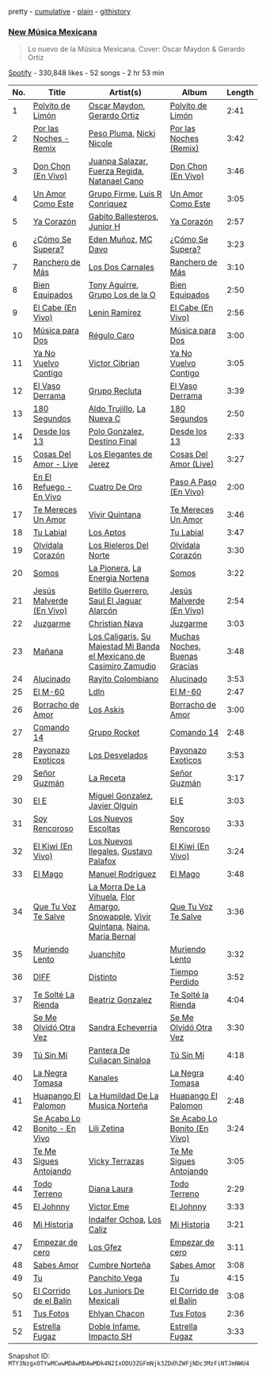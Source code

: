 pretty - [cumulative](/playlists/cumulative/37i9dQZF1DX6Adf5JEwIPs.md) - [plain](/playlists/plain/37i9dQZF1DX6Adf5JEwIPs) - [githistory](https://github.githistory.xyz/mackorone/spotify-playlist-archive/blob/main/playlists/plain/37i9dQZF1DX6Adf5JEwIPs)

### [New Música Mexicana](https://open.spotify.com/playlist/37i9dQZF1DX6Adf5JEwIPs)

> Lo nuevo de la Música Mexicana\. Cover: Oscar Maydon & Gerardo Ortiz

[Spotify](https://open.spotify.com/user/spotify) - 330,848 likes - 52 songs - 2 hr 53 min

| No. | Title | Artist(s) | Album | Length |
|---|---|---|---|---|
| 1 | [Polvito de Limón](https://open.spotify.com/track/30NTCvmEfRddA4bsnRZ7U3) | [Oscar Maydon](https://open.spotify.com/artist/3l9G1G9MxH6DaRhwLklaf5), [Gerardo Ortiz](https://open.spotify.com/artist/4J13m9IZh03PEhoxAxRhXO) | [Polvito de Limón](https://open.spotify.com/album/5tlfPbg3TlQkMzCxtFN8we) | 2:41 |
| 2 | [Por las Noches \- Remix](https://open.spotify.com/track/5HiA7W5wYDWi06UZFUluRu) | [Peso Pluma](https://open.spotify.com/artist/12GqGscKJx3aE4t07u7eVZ), [Nicki Nicole](https://open.spotify.com/artist/2UZIAOlrnyZmyzt1nuXr9y) | [Por las Noches \(Remix\)](https://open.spotify.com/album/0AC1pv2TucEtDsI6pK2EmG) | 3:42 |
| 3 | [Don Chon \(En Vivo\)](https://open.spotify.com/track/0OeX94j6rMIBHX7DGlOGzB) | [Juanpa Salazar](https://open.spotify.com/artist/6r92NGrlnmNvFJA9Kl0PAx), [Fuerza Regida](https://open.spotify.com/artist/0ys2OFYzWYB5hRDLCsBqxt), [Natanael Cano](https://open.spotify.com/artist/0elWFr7TW8piilVRYJUe4P) | [Don Chon \(En Vivo\)](https://open.spotify.com/album/1cBOY27IgwTFe342hIpGpX) | 3:46 |
| 4 | [Un Amor Como Este](https://open.spotify.com/track/5xdUo9vjyv5RRR48QYiv1Q) | [Grupo Firme](https://open.spotify.com/artist/1dKdetem2xEmjgvyymzytS), [Luis R Conriquez](https://open.spotify.com/artist/0pePYDrJGk8gqMRbXrLJC8) | [Un Amor Como Este](https://open.spotify.com/album/18sg8sJIP1DSQweKCNORqW) | 3:05 |
| 5 | [Ya Corazón](https://open.spotify.com/track/49lbKqbCI8SmJfW64OYXGZ) | [Gabito Ballesteros](https://open.spotify.com/artist/6Sbl0NT50roqWvy746MfVf), [Junior H](https://open.spotify.com/artist/7Gi6gjaWy3DxyilpF1a8Is) | [Ya Corazón](https://open.spotify.com/album/0v7kIoSFh2xLJX5cU8PZkK) | 2:57 |
| 6 | [¿Cómo Se Supera?](https://open.spotify.com/track/3YVgqw3Qw5GZGSiNXw7sd5) | [Eden Muñoz](https://open.spotify.com/artist/1gJdf4Yybu4X5A2xYV3NMV), [MC Davo](https://open.spotify.com/artist/3TGeuw7OmACouH5JAKkX7I) | [¿Cómo Se Supera?](https://open.spotify.com/album/2y7fMhpx5uexdebjJEuNzF) | 3:23 |
| 7 | [Ranchero de Más](https://open.spotify.com/track/4z6wOysi4P2lQhl2lCJZXO) | [Los Dos Carnales](https://open.spotify.com/artist/25UNJbwGZSQKvz5cPLWlv3) | [Ranchero de Más](https://open.spotify.com/album/7uBBrLqp1FIE39OSoSXmwY) | 3:10 |
| 8 | [Bien Equipados](https://open.spotify.com/track/58jOk6VlZQxcUADl5RhOEq) | [Tony Aguirre](https://open.spotify.com/artist/6twEaJ9RPRYiCmWapjG8xh), [Grupo Los de la O](https://open.spotify.com/artist/1glBi4zyzqaSQoy8ReU0rz) | [Bien Equipados](https://open.spotify.com/album/2f0KcsjEftYpn1OmCJAs2P) | 2:50 |
| 9 | [El Cabe \(En Vivo\)](https://open.spotify.com/track/1A6CTHoF8kNPPmT5uRZqTJ) | [Lenin Ramírez](https://open.spotify.com/artist/3hTffafUYLLgO4yuPAxb5U) | [El Cabe \(En Vivo\)](https://open.spotify.com/album/7rYPaiJkjB2BHt6k9THWXD) | 2:56 |
| 10 | [Música para Dos](https://open.spotify.com/track/3PQHeie5Fk8ADsEsG8H5aH) | [Régulo Caro](https://open.spotify.com/artist/0YRwUbRxrawmnBdixwJi5W) | [Música para Dos](https://open.spotify.com/album/5XqXzMH21VFEpGBSrSK1UY) | 3:00 |
| 11 | [Ya No Vuelvo Contigo](https://open.spotify.com/track/1Nn6xTx8ke6pdfCUbGINK3) | [Victor Cibrian](https://open.spotify.com/artist/1iXdpCz3AeLEAvzqeNodt8) | [Ya No Vuelvo Contigo](https://open.spotify.com/album/1fjj4HXklBQ19pLPqGNvL3) | 3:05 |
| 12 | [El Vaso Derrama](https://open.spotify.com/track/3fF8GqZ3Ymli6OIPmixzXd) | [Grupo Recluta](https://open.spotify.com/artist/2Dlvgi70UoJJicfKgoW5Vo) | [El Vaso Derrama](https://open.spotify.com/album/6WCUHPplb6W2T70NTRX9so) | 3:39 |
| 13 | [180 Segundos](https://open.spotify.com/track/7mPmFxM9YYXF3RoLmceBAk) | [Aldo Trujillo](https://open.spotify.com/artist/0l6WgSoqo4UqeuXFKnTQRu), [La Nueva C](https://open.spotify.com/artist/1tl27rwbbTb7px4vcga4R3) | [180 Segundos](https://open.spotify.com/album/0AK5ptaqbQvj3pLqPsvdAc) | 2:50 |
| 14 | [Desde los 13](https://open.spotify.com/track/6vrJt8JpLTN8QMvbzJKVif) | [Polo Gonzalez](https://open.spotify.com/artist/0OpXeanba0vYnyoft00BP6), [Destino Final](https://open.spotify.com/artist/2HkbKpMpQjlLtsLph1GrKa) | [Desde los 13](https://open.spotify.com/album/6HTPToyn8gJTM62XL4cuQ5) | 2:33 |
| 15 | [Cosas Del Amor \- Live](https://open.spotify.com/track/0bLn6wyEBzI450zdYrMZvI) | [Los Elegantes de Jerez](https://open.spotify.com/artist/0ZcwFNId7ySqDJyhXfKIav) | [Cosas Del Amor \(Live\)](https://open.spotify.com/album/1VYSawzyQ5FHfO1fZHrbTe) | 3:27 |
| 16 | [En El Refuego \- En Vivo](https://open.spotify.com/track/1fJQRPzVVLNQZBYWelnL94) | [Cuatro De Oro](https://open.spotify.com/artist/5jY3TOEPLD2fIt4hipYCU9) | [Paso A Paso \(En Vivo\)](https://open.spotify.com/album/14BlR5eufuicsQW8uDZD4n) | 2:00 |
| 17 | [Te Mereces Un Amor](https://open.spotify.com/track/4BNzwsumpNIXB3t8boMsdD) | [Vivir Quintana](https://open.spotify.com/artist/3Z3OTfxYdBnJKMXFbRjmU2) | [Te Mereces Un Amor](https://open.spotify.com/album/13BDfUfLPGTsDVP8Yue8nl) | 3:46 |
| 18 | [Tu Labial](https://open.spotify.com/track/3vz0ZD15RxM2HNCGgrVrVc) | [Los Aptos](https://open.spotify.com/artist/4tenlYn9MG8Fda3OyDtPRO) | [Tu Labial](https://open.spotify.com/album/6kXbu3L1IVJZhGqsogGTWx) | 3:47 |
| 19 | [Olvídala Corazón](https://open.spotify.com/track/4cS2MD9v9hc5wOy5VxvaRS) | [Los Rieleros Del Norte](https://open.spotify.com/artist/59xlizZFIFUvLC0I8iV2Jv) | [Olvídala Corazón](https://open.spotify.com/album/6VJ0vupv8Zz3Ixm9IbybTr) | 3:30 |
| 20 | [Somos](https://open.spotify.com/track/4VPZC2rzlnotxaxCoLm8H7) | [La Pionera](https://open.spotify.com/artist/3gNTIrBf8g8bKKa34S1pMX), [La Energia Nortena](https://open.spotify.com/artist/6uFxO15AG9aoz7MS4aQQvp) | [Somos](https://open.spotify.com/album/2vs71HbLWNpmNRoD25GQSt) | 3:22 |
| 21 | [Jesús Malverde \(En Vivo\)](https://open.spotify.com/track/3MNy8JfbSITbuWq0WUx9oI) | [Betillo Guerrero](https://open.spotify.com/artist/0OtTjzw8SQkRaGzpTNvu1y), [Saul El Jaguar Alarcón](https://open.spotify.com/artist/4zDxqX7DmkPcNfXkrPuYro) | [Jesús Malverde \(En Vivo\)](https://open.spotify.com/album/4c4QrX4HDOv8HXUteNvIVE) | 2:54 |
| 22 | [Juzgarme](https://open.spotify.com/track/1GZBXmYFvNXj6tDLLtEjIB) | [Christian Nava](https://open.spotify.com/artist/4ykQDHQarNbuhmYt8YB3W0) | [Juzgarme](https://open.spotify.com/album/3wiZqEZKOkCjQ13KU4Pe2p) | 3:03 |
| 23 | [Mañana](https://open.spotify.com/track/4KmDO4Jut1aQpoTe6wqwN5) | [Los Caligaris](https://open.spotify.com/artist/13wFTN72PGSUxzEHJP5Ljs), [Su Majestad Mi Banda el Mexicano de Casimiro Zamudio](https://open.spotify.com/artist/6xpqO0zJHdy9pGoY7u0G8u) | [Muchas Noches, Buenas Gracias](https://open.spotify.com/album/5OEzYiqPv2GSi6RTemlNK7) | 3:48 |
| 24 | [Alucinado](https://open.spotify.com/track/5E5BDQdq5uYYnY95hlqjs5) | [Rayito Colombiano](https://open.spotify.com/artist/3yJUTkFm88TiJPLhLHKumn) | [Alucinado](https://open.spotify.com/album/6YXKj7WGFu6asG1yLHgzWD) | 3:53 |
| 25 | [El M\-60](https://open.spotify.com/track/2e1jH2poOhLwLC3vKWebgM) | [Ldln](https://open.spotify.com/artist/6zUohwxj78LtEvlXR4T8fU) | [El M\-60](https://open.spotify.com/album/4D17PHNU3OWPvGuerjVynt) | 2:47 |
| 26 | [Borracho de Amor](https://open.spotify.com/track/6nykdUofBEyzHsSXLhwjXv) | [Los Askis](https://open.spotify.com/artist/7wiOKrtPg196Hh90CdoKPi) | [Borracho de Amor](https://open.spotify.com/album/2AGZ7Qcc5iT4NYJAWAc0PJ) | 3:00 |
| 27 | [Comando 14](https://open.spotify.com/track/73nHwR55NTZKqFEKRMtYHl) | [Grupo Rocket](https://open.spotify.com/artist/5DcpgbwetMYJL7RFIUbRsV) | [Comando 14](https://open.spotify.com/album/6Bij0V8PuByX1OMjqZvghl) | 2:48 |
| 28 | [Payonazo Exoticos](https://open.spotify.com/track/6Sr29vvXfxPaV8wlfW6If8) | [Los Desvelados](https://open.spotify.com/artist/0JqtmoAuCmkDrdfpHzBBW9) | [Payonazo Exoticos](https://open.spotify.com/album/4RdLhLXeCGo3xDAFH0lwNR) | 3:53 |
| 29 | [Señor Guzmán](https://open.spotify.com/track/5EAi0bdw7Dn7Bv9sfJvy8H) | [La Receta](https://open.spotify.com/artist/3p8PwzenE7ktd4BVFuQzMD) | [Señor Guzmán](https://open.spotify.com/album/4DRjc62l2MeMib8KOzXqAt) | 3:17 |
| 30 | [El E](https://open.spotify.com/track/6AgCihW2mcPi2zKx4jqnW0) | [Miguel Gonzalez](https://open.spotify.com/artist/52rF45lF0ha4SpTpMR2VDT), [Javier Olguin](https://open.spotify.com/artist/0J1tT084sFNdnKD6nW11Xt) | [El E](https://open.spotify.com/album/53IaApkElVU8RnqPwFFxF1) | 3:03 |
| 31 | [Soy Rencoroso](https://open.spotify.com/track/5vmD1Wz4sXwlYdtRd991eB) | [Los Nuevos Escoltas](https://open.spotify.com/artist/2ryWlZONvVzpU8Ql2hnwPm) | [Soy Rencoroso](https://open.spotify.com/album/3C9p8aflFObx9nDH1hFYnR) | 3:33 |
| 32 | [El Kiwi \(En Vivo\)](https://open.spotify.com/track/67VfQFDFC0gdkIWQa1a6ny) | [Los Nuevos Ilegales](https://open.spotify.com/artist/0dAcy3ayJIW98jdHTacqac), [Gustavo Palafox](https://open.spotify.com/artist/4sFGEHs1ufSWEmfpTDm3DM) | [El Kiwi \(En Vivo\)](https://open.spotify.com/album/4sO36TZzZN6jwcdc6d021a) | 3:24 |
| 33 | [El Mago](https://open.spotify.com/track/64BT7EQGUDDPbDImkOprxS) | [Manuel Rodriguez](https://open.spotify.com/artist/2tSneO7PgprETUeUA8NfDH) | [El Mago](https://open.spotify.com/album/17ny6z6kOhqb0sM5P1PA5U) | 3:48 |
| 34 | [Que Tu Voz Te Salve](https://open.spotify.com/track/2XsSvQ6A1H9DG8vVSLNT99) | [La Morra De La Vihuela](https://open.spotify.com/artist/0U1Zvqbec8rtMT6B83rVUi), [Flor Amargo](https://open.spotify.com/artist/7CcCaAFz7j2igNmrHpieIb), [Snowapple](https://open.spotify.com/artist/6bLz3VdMwvf9q8tSYl3BeM), [Vivir Quintana](https://open.spotify.com/artist/3Z3OTfxYdBnJKMXFbRjmU2), [Naina](https://open.spotify.com/artist/6KYhfKWl6pCw7bFcZcAn4Z), [Maria Bernal](https://open.spotify.com/artist/4b1FbId1PaWUVGCfES76E3) | [Que Tu Voz Te Salve](https://open.spotify.com/album/5WCNMsBGOFO9j6ffKk1ePW) | 3:36 |
| 35 | [Muriendo Lento](https://open.spotify.com/track/2NkSZA9C8xRCZrrOQLqjfU) | [Juanchito](https://open.spotify.com/artist/5dHeVV4GJVmQwEWqqOuB8v) | [Muriendo Lento](https://open.spotify.com/album/4xA8QCP8FhTfiVxfnDgotb) | 3:32 |
| 36 | [DIFF](https://open.spotify.com/track/6XOn65GQp7L7Xg80RO3ZDb) | [Distinto](https://open.spotify.com/artist/5CiNuMeCD53LOJd4M2HDBz) | [Tiempo Perdido](https://open.spotify.com/album/0G19We9KJd6Njy3xtlC2Ot) | 3:52 |
| 37 | [Te Solté La Rienda](https://open.spotify.com/track/0XdSeukWZB68n5zWc2NnQT) | [Beatriz Gonzalez](https://open.spotify.com/artist/63xIVHz3HtaoAYSUhk9cWZ) | [Te Solté la Rienda](https://open.spotify.com/album/1b5rtmCRP3ycSZgAGrpOGw) | 4:04 |
| 38 | [Se Me Olvidó Otra Vez](https://open.spotify.com/track/6ex9LS8VuDouZ5hMI3Pk7G) | [Sandra Echeverria](https://open.spotify.com/artist/0LfJXLNpLGZtn4OAki9W31) | [Se Me Olvidó Otra Vez](https://open.spotify.com/album/1078OuldARhl2eXmoYAR0f) | 3:30 |
| 39 | [Tú Sin Mí](https://open.spotify.com/track/6rH9Sop2kR6yj4vdluHjTI) | [Pantera De Culiacan Sinaloa](https://open.spotify.com/artist/0mRXQOJkMRuEgfF345LOZ0) | [Tú Sin Mí](https://open.spotify.com/album/3J8YJjrrjTomskJ4PnW03l) | 4:18 |
| 40 | [La Negra Tomasa](https://open.spotify.com/track/3oji4tfpLZyw8WTrw5owvE) | [Kanales](https://open.spotify.com/artist/6tV9ApzzUMjXsFNHpgZmvA) | [La Negra Tomasa](https://open.spotify.com/album/5otEFL7jv0vJbYnF3zh9mS) | 4:40 |
| 41 | [Huapango El Palomon](https://open.spotify.com/track/6lC2NOHNF5edt6SVa0bB5i) | [La Humildad De La Musica Norteña](https://open.spotify.com/artist/0fMwbTSqDbGyg0QgpijRoE) | [Huapango El Palomon](https://open.spotify.com/album/65Uv1WJZBK1dVVi756iG1S) | 2:48 |
| 42 | [Se Acabo Lo Bonito \- En Vivo](https://open.spotify.com/track/2Uj5GltK31o1ZIBHEKiSYn) | [Lili Zetina](https://open.spotify.com/artist/1At8hpss4elY0GBg2qP31j) | [Se Acabo Lo Bonito \(En Vivo\)](https://open.spotify.com/album/3EahCdckOUmW1y5eLgznSq) | 3:24 |
| 43 | [Te Me Sigues Antojando](https://open.spotify.com/track/1lmHmsQN66qHztoYgWrzZy) | [Vicky Terrazas](https://open.spotify.com/artist/4DklMZnSnGfzavNx8P02VG) | [Te Me Sigues Antojando](https://open.spotify.com/album/5MmoawkYlXuROoreINB1k6) | 3:05 |
| 44 | [Todo Terreno](https://open.spotify.com/track/5jmxOZJpgUnrwYYJdCHHKC) | [Diana Laura](https://open.spotify.com/artist/2jTGZfXMSzIfAcQ5UUDOuS) | [Todo Terreno](https://open.spotify.com/album/5MXL5z2oqgilsiUieAhqz0) | 2:29 |
| 45 | [El Johnny](https://open.spotify.com/track/1vaGux5X47EaAiL0JekOF2) | [Victor Eme](https://open.spotify.com/artist/7pqC92doZ7JCuW52HhonW6) | [El Johnny](https://open.spotify.com/album/3wvzIspKriklM8g4zgyrLs) | 3:33 |
| 46 | [Mi Historia](https://open.spotify.com/track/7M9KTxOQ5rIXM5SL0isoht) | [Indalfer Ochoa](https://open.spotify.com/artist/32eMbHNJ7S17YKRycVbR80), [Los Caliz](https://open.spotify.com/artist/4S7g1b3zVElT70kZGKkXiz) | [Mi Historia](https://open.spotify.com/album/5aG0iuKVtUYvAs6xuh6RYO) | 3:21 |
| 47 | [Empezar de cero](https://open.spotify.com/track/5m5ojBqyoHEUHiF1gWPyNT) | [Los Gfez](https://open.spotify.com/artist/21oKCrUHWbio1GrIP6zpcF) | [Empezar de cero](https://open.spotify.com/album/6s2pwomAhJTvSFXc0XV7cF) | 3:11 |
| 48 | [Sabes Amor](https://open.spotify.com/track/7zwAQODl8Q7sTgXv3adOnI) | [Cumbre Norteña](https://open.spotify.com/artist/0d1jlQUtg6wJtmOVWSFU0t) | [Sabes Amor](https://open.spotify.com/album/3fCHv8RaBmhQ73ktg1OUjC) | 3:08 |
| 49 | [Tu](https://open.spotify.com/track/6bq5ZnMxiyQESyr8t4hjbl) | [Panchito Vega](https://open.spotify.com/artist/3YJGzBDtf6ekCkxVRcdRjg) | [Tu](https://open.spotify.com/album/08XXrFdbOuySISB5Nu7avE) | 4:15 |
| 50 | [El Corrido de el Balín](https://open.spotify.com/track/1Y8Xbf4UQBfQsWA4k3c00x) | [Los Juniors De Mexicali](https://open.spotify.com/artist/5XzuwKjS3XZsZTLlP5V0Ou) | [El Corrido de el Balín](https://open.spotify.com/album/3fo11trYhFuXHfGKvoj7Ay) | 3:08 |
| 51 | [Tus Fotos](https://open.spotify.com/track/4C4USvr4GemqacUhUZ3Km9) | [Ehlyan Chacon](https://open.spotify.com/artist/2D2fre4AIeXh7bw4oo2A5V) | [Tus Fotos](https://open.spotify.com/album/6pWbGCNM2ebZP0Ja7xWAhu) | 2:36 |
| 52 | [Estrella Fugaz](https://open.spotify.com/track/2FxON8ngyrUEfIuigYyS76) | [Doble Infame](https://open.spotify.com/artist/6wK8afTRnGKhlVuYsOLHM7), [Impacto SH](https://open.spotify.com/artist/0EeKTPKRCKZgSdYGQlyrZy) | [Estrella Fugaz](https://open.spotify.com/album/5iB0786XybYiVxYwOTa9h6) | 3:33 |

Snapshot ID: `MTY3NzgxOTYwMCwwMDAwMDAwMDk4N2IxODU3ZGFmNjk3ZDdhZWFjNDc3MzFiNTJmNWU4`
